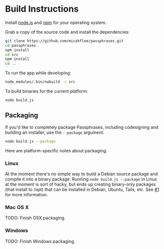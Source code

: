 # Build Instructions

Install [node.js](https://nodejs.org/) and [npm](https://www.npmjs.com/) for your operating system.

Grab a copy of the source code and install the dependencies:

```sh
git clone https://github.com/micahflee/passphrases.git
cd passphrases
npm install
cd src
npm install
cd ..
```

To run the app while developing:

```sh
node_modules/.bin/nwbuild -r src
```

To build binaries for the current platform:

```sh
node build.js
```

## Packaging

If you'd like to completely package Passphrases, including codesigning and building an installer, use the `--package` argument:

```sh
node build.js --package
```

Here are platform-specific notes about packaging.

### Linux

At the moment there's no simple way to build a Debian source package and compile it into a binary package. Running `node build.js --package` in Linux at the moment is sort of hacky, but ends up creating binary-only packages (that install to /opt) that can be installed in Debian, Ubuntu, Tails, etc. See [#1](https://github.com/micahflee/passphrases/issues/1) for more information.

### Mac OS X

TODO: Finish OSX packaging.

### Windows

TODO: Finish Windows packaging.

